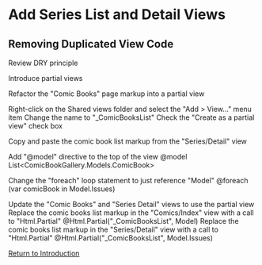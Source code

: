
# Add Series List and Detail Views

## Removing Duplicated View Code

Review DRY principle

Introduce partial views

Refactor the "Comic Books" page markup into a partial view

Right-click on the Shared views folder and select the "Add > View..." menu item
    Change the name to "_ComicBooksList"
    Check the "Create as a partial view" check box

Copy and paste the comic book list markup from the "Series/Detail" view

Add "@model" directive to the top of the view
@model List<ComicBookGallery.Models.ComicBook>

Change the "foreach" loop statement to just reference "Model"
@foreach (var comicBook in Model.Issues)

Update the "Comic Books" and "Series Detail" views to use the partial view
    Replace the comic books list markup in the "Comics/Index" view with a call to "Html.Partial"
        @Html.Partial("_ComicBooksList", Model)
    Replace the comic books list markup in the "Series/Detail" view with a call to "Html.Partial"
        @Html.Partial("_ComicBooksList", Model.Issues)

[Return to Introduction](README.md)

